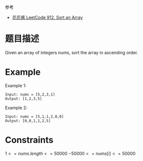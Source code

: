 参考

- [花花酱 LeetCode 912. Sort an Array](https://zxi.mytechroad.com/blog/algorithms/array/leetcode-912-sort-an-array/)

# 题目描述

Given an array of integers nums, sort the array in ascending order.

# Example

Example 1:
```
Input: nums = [5,2,3,1]
Output: [1,2,3,5]
```
Example 2:
```
Input: nums = [5,1,1,2,0,0]
Output: [0,0,1,1,2,5]
```

# Constraints

$1 <= nums.length <= 50000$
$-50000 <= nums[i] <= 50000$